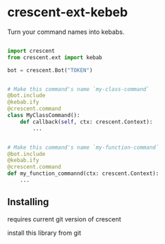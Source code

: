 # crescent-ext-kebeb

Turn your command names into kebabs.

```python

import crescent
from crescent.ext import kebab

bot = crescent.Bot("TOKEN")


# Make this command's name `my-class-command`
@bot.include
@kebab.ify
@crescent.command
class MyClassCommand():
    def callback(self, ctx: crescent.Context):
        ...


# Make this command's name `my-function-command`
@bot.include
@kebab.ify
@crescent.command
def my_function_commannd(ctx: crescent.Context):
    ...

```

## Installing
requires current git version of crescent

install this library from git
